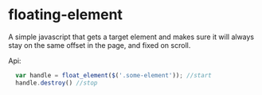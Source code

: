 floating-element
================

A simple javascript that gets a target element and makes sure it will always stay on the same offset in the page, and fixed on scroll.

Api: 
```javascript
  var handle = float_element($('.some-element')); //start
  handle.destroy() //stop
```
